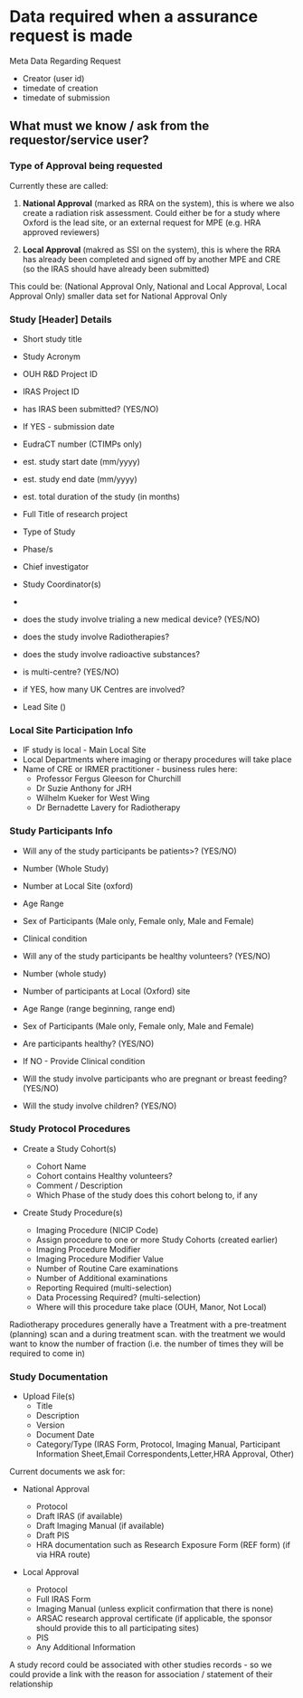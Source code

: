 # Data required when a assurance request is made

Meta Data Regarding Request

- Creator (user id)
- timedate of creation
- timedate of submission

## What must we know / ask from the requestor/service user?


### Type of Approval being requested

Currently these are called:

1. **National Approval** (marked as RRA on the system), this is where we also create a radiation risk assessment. Could either be for a study where Oxford is the lead site, or an external request for MPE (e.g. HRA approved reviewers)

2. **Local Approval** (makred as SSI on the system), this is where the RRA has already been completed and signed off by another MPE and CRE (so the IRAS should have already been submitted)

This could be: (National Approval Only, National and Local Approval, Local Approval Only)
smaller data set for National Approval Only

### Study [Header] Details

- Short study title
- Study Acronym
- OUH R&D Project ID
- IRAS Project ID
- has IRAS been submitted? (YES/NO)
- If YES - submission date
- EudraCT number (CTIMPs only)
- est. study start date (mm/yyyy)
- est. study end date (mm/yyyy)
- est. total duration of the study (in months)
- Full Title of research project
- Type of Study
- Phase/s
- Chief investigator
- Study Coordinator(s)
- 
- does the study involve trialing a new medical device? (YES/NO)
- does the study involve Radiotherapies?
- does the study involve radioactive substances?

- is multi-centre? (YES/NO)
- if YES, how many UK Centres are involved?
- Lead Site ()

### Local Site Participation Info

- IF study is local - Main Local Site
- Local Departments where imaging or therapy procedures will take place
- Name of CRE or IRMER practitioner - business rules here:
  - Professor Fergus Gleeson for Churchill
  - Dr Suzie Anthony for JRH
  - Wilhelm Kueker for West Wing
  - Dr Bernadette Lavery for Radiotherapy


### Study Participants Info

- Will any of the study participants be patients>? (YES/NO)
- Number (Whole Study)
- Number at Local Site (oxford)
- Age Range
- Sex of Participants (Male only, Female only, Male and Female)
- Clinical condition
- Will any of the study participants be healthy volunteers? (YES/NO)
- Number (whole study)
- Number of participants at Local (Oxford) site
- Age Range (range beginning, range end)
- Sex of Participants (Male only, Female only, Male and Female)
- Are participants healthy? (YES/NO)
- If NO - Provide Clinical condition

- Will the study involve participants who are pregnant or breast feeding? (YES/NO)
- Will the study involve children?  (YES/NO)

### Study Protocol Procedures

- Create a Study Cohort(s)
  - Cohort Name
  - Cohort contains Healthy volunteers?
  - Comment / Description
  - Which Phase of the study does this cohort belong to, if any


- Create Study Procedure(s)
  - Imaging Procedure (NICIP Code)
  - Assign procedure to one or more Study Cohorts (created earlier)
  - Imaging Procedure Modifier
  - Imaging Procedure Modifier Value
  - Number of Routine Care examinations
  - Number of Additional examinations
  - Reporting Required (multi-selection)
  - Data Processing Required? (multi-selection)
  - Where will this procedure take place (OUH, Manor, Not Local)

Radiotherapy procedures generally have a Treatment with a pre-treatment (planning) scan and a during treatment scan. with the treatment we would want to know the number of fraction (i.e. the number of times they will be required to come in)

### Study Documentation

- Upload File(s)
  - Title
  - Description
  - Version
  - Document Date
  - Category/Type (IRAS Form, Protocol, Imaging Manual, Participant Information Sheet,Email Correspondents,Letter,HRA Approval, Other)

Current documents we ask for:

- National Approval
  - Protocol
  - Draft IRAS (if available)
  - Draft Imaging Manual (if available)
  - Draft PIS
  - HRA documentation such as Research Exposure Form (REF form) (if via HRA route)

- Local Approval
  - Protocol
  - Full IRAS Form
  - Imaging Manual (unless explicit confirmation that there is none)
  - ARSAC research approval certificate (if applicable, the sponsor should provide this to all participating sites)
  - PIS
  - Any Additional Information


A study record could be associated with other studies records - so we could provide a link with the reason for association / statement of their relationship
